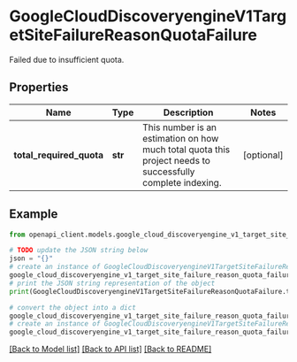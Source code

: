 # GoogleCloudDiscoveryengineV1TargetSiteFailureReasonQuotaFailure

Failed due to insufficient quota.

## Properties

Name | Type | Description | Notes
------------ | ------------- | ------------- | -------------
**total_required_quota** | **str** | This number is an estimation on how much total quota this project needs to successfully complete indexing. | [optional] 

## Example

```python
from openapi_client.models.google_cloud_discoveryengine_v1_target_site_failure_reason_quota_failure import GoogleCloudDiscoveryengineV1TargetSiteFailureReasonQuotaFailure

# TODO update the JSON string below
json = "{}"
# create an instance of GoogleCloudDiscoveryengineV1TargetSiteFailureReasonQuotaFailure from a JSON string
google_cloud_discoveryengine_v1_target_site_failure_reason_quota_failure_instance = GoogleCloudDiscoveryengineV1TargetSiteFailureReasonQuotaFailure.from_json(json)
# print the JSON string representation of the object
print(GoogleCloudDiscoveryengineV1TargetSiteFailureReasonQuotaFailure.to_json())

# convert the object into a dict
google_cloud_discoveryengine_v1_target_site_failure_reason_quota_failure_dict = google_cloud_discoveryengine_v1_target_site_failure_reason_quota_failure_instance.to_dict()
# create an instance of GoogleCloudDiscoveryengineV1TargetSiteFailureReasonQuotaFailure from a dict
google_cloud_discoveryengine_v1_target_site_failure_reason_quota_failure_from_dict = GoogleCloudDiscoveryengineV1TargetSiteFailureReasonQuotaFailure.from_dict(google_cloud_discoveryengine_v1_target_site_failure_reason_quota_failure_dict)
```
[[Back to Model list]](../README.md#documentation-for-models) [[Back to API list]](../README.md#documentation-for-api-endpoints) [[Back to README]](../README.md)


